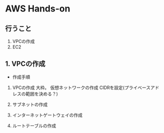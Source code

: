 # AWS Hands-on
## 行うこと
1. VPCの作成
2. EC2

## 1. VPCの作成
- 作成手順
1. VPCの作成
大枠。
仮想ネットワークの作成
CIDRを設定(プライベースアドレスの範囲を決める？)

2. サブネットの作成
3. インターネットゲートウェイの作成
4. ルートテーブルの作成
